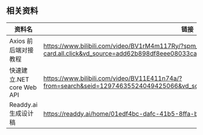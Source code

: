 ## 相关资料

| 资料名 | 链接 |
|--------|------|
| Axios 前后端对接教程 | https://www.bilibili.com/video/BV1rM4m117Ry/?spm_id_from=333.337.search-card.all.click&vd_source=add62b898df8eee08033ca1f70092ef6 |
| 快速建立.NET core Web API | https://www.bilibili.com/video/BV11E411n74a/?from=search&seid=12974635524049425066&vd_source=add62b898df8eee08033ca1f70092ef6 |
| Readdy.ai 生成设计稿 | https://readdy.ai/home/01edf4bc-dafc-41b5-8ffa-bb2a3aedc608 |